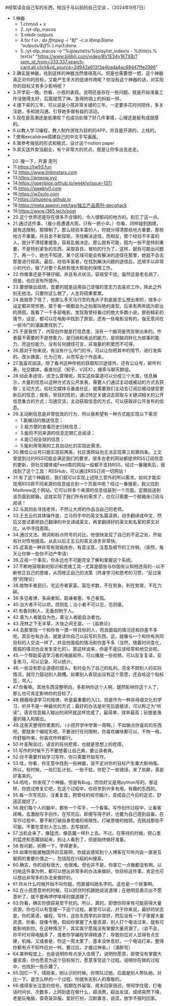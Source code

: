 #经常读会自己写的东西，相当于与以前的自己交谈 。（2024年9月7日） 

- 1.神器
    - 1.chmod + x
    - 2../yt-dlp_macos
    - 3.mkdir outputs
    - 4.for f in *; do ffmpeg -i "$f" -c:a libmp3lame "outputs/${f%.*}.mp3;done
    - 5../yt-dlp_macos -o "%(playlist)s/%(playlist_index)s - %(title)s.%(ext)s" "https://www.bilibili.com/video/BV1E34y1K7XB/?spm_id_from=333.337.search-card.all.click&vd_source=2d942a613f3a4bada4ac69d47ffe2996"
- 2.确实是神器，找到这样的神器当然值得高兴。但是也需要想一想，这个神器真正对你的目标，又能产生多大的促进作用呢？你没有这个神器的话，对实现你的目标又有多少影响呢？
- 3.开学前一晚。你看，小孩的表现。说明还是存在一些问题。就是开始准备工作没做得太好，后面就慌了神。急得热锅上的蚂蚁一样。
- 4.接下来的三年，可以说是小孩非常关键的三年。一定要多花时间陪伴，多关注她，多和她沟通。引导她多做有益的活动。
- 5.现在是高潮还是低潮呢？也成功处理了好几件事情，心理还是挺有成就感的。
- 6.以教人学习编程，教人制作游戏为目的的APP。并且是开源的，上线的。
- 7.使用excalidraw搭建自己的中文手写画报。
- 8.我参考报纸的形式和板式，设计这个notion paper
- 9.其实送外卖当副业，有个非常大的优点，就是让你多出去走走。
- 10. 搜一下，开源 周刊
- 11.https://tw93.fun
- 12.https://www.linkinstars.com
- 13.https://ameow.xyz
- 14.https://openbiox.github.io/weekly/issue-137/
- 15.https://weekly0.com
- 16.https://w2solo.com
- 17.https://zhupeng.github.io
- 18.https://meta.appinn.net/tag/独立产品周刊-decohack
- 19.https://www.i365.tech/post
- 20.这个世界还是存在很多不合理的，令人很郁闷的地方的。别忘了这一点。
- 21.通过这件事。（接小孩遭遇大雨，只有一把小伞。）你看，同样碰到困境，就有这限制，那限制了。那么经验丰富的人，你就分得清那些地方重要，那些地方不重要。并且会不断探索，寻找解决途径。而相反，那个经验不丰富的人，就分不清轻重缓急，容易乱做决定。那么就有可能，因为一些不是特别重要，不是特别紧急的东西，采取盲目，冒险的行为了。这样，就有可能出问题了。再一个，她也不知道，某个区域可能会有解决的途径在那里，她就不会去那里进行探索。最后，经验丰富者，在找到解决问题的途径后，还顺手以非常小的代价，做了对整个系统有很大帮助的保障工作。
- 22.你做事还是不够仔细。并且有点状况，容易受干扰。虽然这是老毛病了，但是，也应该有所提升。
- 23.要想做出成绩，首要的就是运用自己坚强的意志力去喜欢工作，除此之外别无他法。只要你这么做了，人生将硕果累累。
- 24.我就奇了怪了，他那么多天马行空的鬼点子到底是怎么想出来的，很多小设定都非常惊艳，属于看一眼都会为之拍案叫绝的类型。后来有两年因为职业的原因，我看了一千多部电影，发现我曾经看过的绝大多数小说，那些精彩的情节，设定，都可以在电影中找到了原型。还有一些电影没有的，我无意间在一些冷门的漫画里找到了。
- 25.于是我悟了，内容创作就是打信息差，没有一个脑洞是凭空冒出来的。作者最不需要的不是想象力，是归纳和表达的能力，是把脑洞转化为故事的能力。而这份能力，没有任何捷径可言，非海量的积累而不可得。
- 26.那对于你来说，有没有什么冷门的书，可以让你把其中的情节，进行发挥的。改头换面，化为己有，从而写出个作品来。
- 27.我喜欢阅读，除了看书这种传统的获取知识途径外，还有公众号，邮件列表，社交媒体，垂直社区（知乎，V2EX），搜索与聊天群组。
- 28.如此多途径，该怎么管理呢。其实这些渠道可以分成三个大类，信息展示，大量的信息以这种方式去公开发表，需要人们通过主动或被动的方式去获取；主动方式，如社交媒体与垂直社区，就需要我们主动去订阅后被动接受更新后的信息；搜索，带目的性的，通过特定关键词去获取与关键词相关的公开信息集合的方式；沟通交流，主动获取信息的方式，可以获取非公开发布的信息。
- 29.主动刷信息是非常低效的行为，所以我希望有一种方式能实现以下需求
    - 1.能被动的推送信息；
    - 2.能方便的查看历史归档信息；
    - 3.能将不同来源的信息定期汇总阅读；
    - 4.能订阅全球的信息；
    - 5.能利用常用的工具自动化的实现此需求。
- 30.微信公众号只能实现前两条，社区类网站也无法实现第三和第四条。上文曾提到过的RSS可能会满足我们的要求，很多古老的网站都提供RSS订阅信息的更新，但社交媒体或Feed类的网站一般都不支持RSS。经过一番搜索后，我找到了这个工具：RSSHub，可以通过RSS订阅一切网站！
- 31.有了这个神器后，我们就可以实现上述除三意外的所以需求。如何才能实现用RSS把不同来源的信息组合到一个页面中呢？经过一番搜索，我又找到Mailbrew这个网站，它可以将多个来源的信息组装到一个页面，定期投送到该页面到邮箱，这就实现了我们所有的需求了，仅仅只需要一个邮箱来订阅与阅读！
- 32.与其四处寻找老师，不然让大师的作品当自己的老师。
- 33.王五云的具体操作是，立马将手中的英文名篇读熟，动手翻译成中文，然后又尝试着把自己翻译的中文译成英文，再拿翻译好的英文和名家的原文对比，从中寻找差距。
- 34.通过文法、用词和标点符号的对比，他很快发现了自己的不足之处，开始有针对性地提高。从此以后王五云的英文进步非常快。
- 35.这真是一种非常有效锻炼你，有意注意，注意及细节的工作啊。（突然，每天让你审一些你不动产申请）
- 36.正视一个事实，你永远也不可能完全了解和掌握这个系统。
- 37.不断地获取新的知识和思维工具--尤其是那些与你固有认知相违背的--以不断修正自己的思维，从而修正自己的决策（终身学习和思考的习惯，“反过来想”的理论）
- 38.故物丰者民衍，宅近市者家富。富在术数，不在劳身，利在势居，不在力耕。
- 39.多见者博，多闻者知，距谏者塞，专己者孤。
- 40.治大者不可以烦，烦则乱；治小者不可以忘，忘则废。
- 41.有备则制人，无备则制于人。
- 42.善为人者能自为也，善治人者能自治者也。
- 43.茂林之下无丰草，大快之间无苗。--《盐铁论》
- 44.去那里找一个和你有一摸一样目标的人，而且面临的情况还和你差不多呢。其实也有办法，就是读你自己以前写的东西。这，就像与一个和你有共同目标的人交谈一样了，并且他面临的情况和你差不多（当然，随着时间变化，面临的情况也会发生变化的）。那这样说来，你是不是应该经常和他交谈呢。
- 45.一个帮助英语学习者的电脑软件。可以播放一些视频，可以反复复读，反复练习，可以记录，可以统计。
- 46.一些没有职业道德的猎头，有时会为了自己的私利。完全不顾别人的实际情况，就尽力鼓动别人跳槽。如果别人表现出没有这个意愿，还会给这个贴标签，骂人。
- 47.你看嘛。其他东西没整明白，多影响你这个人啊，既然影响你这个人了，那么也可肯定影响你的目标了。
- 48.根据母语学习的规律，听是最重要的入口。但是作为一种非母语文化的学习，听并不是一种最优的方式；最好的办法是听完后直接读，可以称之为“听读”。语言信息输入输出的闭环就这样完成了，最简单，效率最高；前提是海量的输入和输出。
- 49.这些天整得你累累的。（小孩开学中学第一周啊。）不如做点你喜欢的东西吧。那就来个编程先吧。不要进行任何限制，你喜欢编啥都可以，不拘一格，咋舒服咋来，你喜欢咋样都行。
- 50.叶圣陶说过，语言的任何疙瘩，也就是思想上的疙瘩。
- 51.写作的时候千万不要想着让自己爽，要让读者爽。
- 52.你不需要开始学习写作，你只需要开始写作。
- 53.哇，你看，你无意中找到一些神器，说不定对你的目标产生重大影响哦。所以，有时候，一些打乱计划，一些干扰，你犯了一些错误，发了些颠，真是好事来的。
- 54.哈哈，你发现了个神器，但是有Bug，而恰好又是用python写的。那这样，你尝试修复它吧，在这个过程中，你将学到许多有用，有趣的东西的。
- 55.每一次写完后，注重复盘，把曾经的绞尽脑汁，变成自己今后的定式、舒适区就好了。
- 56.我们每个人的脑中，都有一个写手，一个看客。写作创作过程中，让看客闭嘴，去激励写手创作。在写完后，即便写得不好，也要为自己感到自豪。在写作过程中，要不断打破自身思维的局限性。打破思维的枷锁。去挑战那些不可能。不要在意别人怎么想。去写就好。
- 57.当机会来了，像猛虎，像恶魔一样扑上去。不过，在等待的时候，把心里的猛虎和恶魔锁起来，别让人看到了，但是始终做好准备。
- 58.有问题，折腾一下，学得更多。
- 59.如果你能接触国外的互联网，你就会感知到个人博客在10年内会一直是互联网的重要价值之一，包括现在兴起的AI搜索。
- 60.确实，你的目标很大，也很难。但也并不是，你拿它一点辙都没有啊。以扫地这件事为例，都可以想出非常多的办法来做好。你目标这件事，肯定也可以想出非常多的办法来做好的。
- 61.你从什么时候开始不叫你姐，而直接叫她名字的。这也是一个故事啊。
- 62.在小孩愿意听的时候，可以抓住时机跟她说说道理；在她明显表示出不愿意听了，就不要再啰啰嗦嗦的摆道理了。
- 63.你看，确实你很容易受干扰的。所以，真的，即使你将来有可能获得大量资源，你也可以有意缓一下这个过程。甚至可以说，对于你来说，最好的状态是，你的英语，编程，写作，这些东西学的非常好，然后没有一下子掌握大量资源。你看，就像今晚，假如你掌握了大量资源，别人打个电话过来，就有可能影响到你。在这种情况下，其实我宁愿我没有掌握大量资源了。（会不会，你平时对得电脑多了，或者你学编程学得精通了，导致你应对人显得有点生硬，机械。又或者是，你这一周太累了，基本没休息好。一个电话打来，整得你都有点不知咋应对一样。要过后，才缓过神来。）（湛醉驾）
- 64.某种程度上，也是说明你有点渐入佳境了。说明你愿意，即使没有掌握大量资源，你也愿意为这个目标努力，愿意享受这个过程。说明你在做的过程中，也找到一些乐趣了。
- 65.回忆一下，晴刚来，刚认识的时候。你带队过她，后面是别人带队她。对比一下。是怎么样的一个过程，你就失去别人的尊敬的。
- 66.值得家长注意的信号。假期在外留宿，周末回家很迟，带同学住宿，打电话时间长、次数多，上网到底在做什么，超消费，超出友谊，成绩突然下降，老是玩电脑，穿奇装异服，爱好打扮，沉默寡言，说谎，放学不按时回家。



